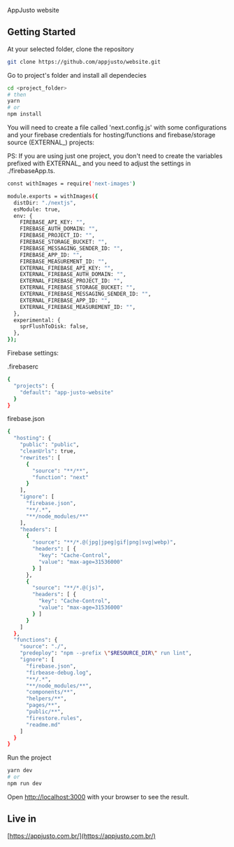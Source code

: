 AppJusto website

## Getting Started

At your selected folder, clone the repository

```bash
git clone https://github.com/appjusto/website.git
```

Go to project's folder and install all dependecies

```bash
cd <project_folder>
# then
yarn
# or
npm install
```

You will need to create a file called 'next.config.js' with some configurations and your firebase credentials for hosting/functions and firebase/storage source (EXTERNAL_) projects:

PS: If you are using just one project, you don't need to create the variables prefixed with EXTERNAL_ and you need to adjust the settings in ./firebaseApp.ts.

```bash
const withImages = require('next-images')

module.exports = withImages({
  distDir: "./nextjs",
  esModule: true,
  env: {
    FIREBASE_API_KEY: "",
    FIREBASE_AUTH_DOMAIN: "",
    FIREBASE_PROJECT_ID: "",
    FIREBASE_STORAGE_BUCKET: "",
    FIREBASE_MESSAGING_SENDER_ID: "",
    FIREBASE_APP_ID: "",
    FIREBASE_MEASUREMENT_ID: "",
    EXTERNAL_FIREBASE_API_KEY: "",
    EXTERNAL_FIREBASE_AUTH_DOMAIN: "",
    EXTERNAL_FIREBASE_PROJECT_ID: "",
    EXTERNAL_FIREBASE_STORAGE_BUCKET: "",
    EXTERNAL_FIREBASE_MESSAGING_SENDER_ID: "",
    EXTERNAL_FIREBASE_APP_ID: "",
    EXTERNAL_FIREBASE_MEASUREMENT_ID: "",
  },
  experimental: {
    sprFlushToDisk: false,
  },
});
```
Firebase settings:

.firebaserc
```bash
{
  "projects": {
    "default": "app-justo-website"
  }
}
```

firebase.json
```bash
{
  "hosting": {
    "public": "public",
    "cleanUrls": true,
    "rewrites": [
      {
        "source": "**/**",
        "function": "next"
      }
    ],
    "ignore": [
      "firebase.json",
      "**/.*",
      "**/node_modules/**"
    ],
    "headers": [
      {
        "source": "**/*.@(jpg|jpeg|gif|png|svg|webp)",
        "headers": [ {
          "key": "Cache-Control",
          "value": "max-age=31536000"
        } ]
      },
      {
        "source": "**/*.@(js)",
        "headers": [ {
          "key": "Cache-Control",
          "value": "max-age=31536000"
        } ]
      }
    ]
  },
  "functions": {
    "source": "./",
    "predeploy": "npm --prefix \"$RESOURCE_DIR\" run lint",
    "ignore": [
      "firebase.json",
      "firbease-debug.log",
      "**/.*",
      "**/node_modules/**",
      "components/**",
      "helpers/**",
      "pages/**",
      "public/**",
      "firestore.rules",
      "readme.md"
    ]
  }
}
```

Run the project

```bash
yarn dev
# or
npm run dev
```

Open [http://localhost:3000](http://localhost:3000) with your browser to see the result.

## Live in

[https://appjusto.com.br/](https://appjusto.com.br/)

